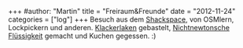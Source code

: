 +++
#author: "Martin"
title = "Freiraum&Freunde"
date = "2012-11-24"
categories = ["log"]
+++
Besuch aus dem [Shackspace](http://shackspace.de/), von OSMlern, Lockpickern
und anderen. [Klackerlaken](http://meyleankronemann.de/klackerlaken/)
gebastelt, [Nichtnewtonsche
Flüssigkeit](http://de.wikipedia.org/wiki/Nichtnewtonsches_Fluid) gemacht und
Kuchen gegessen. :)
